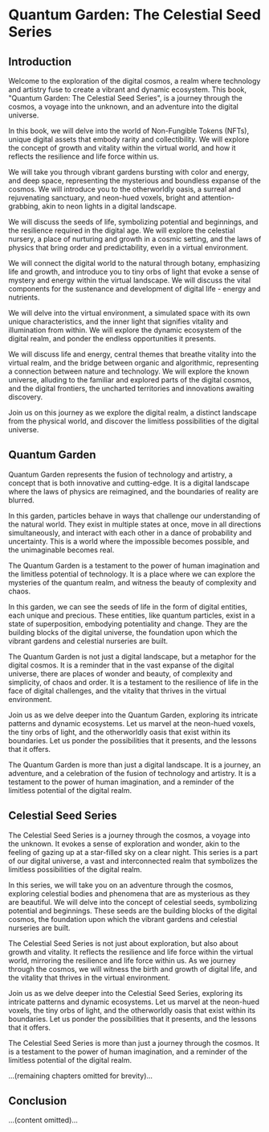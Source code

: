 # Quantum Garden: The Celestial Seed Series

## Introduction

Welcome to the exploration of the digital cosmos, a realm where technology and artistry fuse to create a vibrant and dynamic ecosystem. This book, "Quantum Garden: The Celestial Seed Series", is a journey through the cosmos, a voyage into the unknown, and an adventure into the digital universe.

In this book, we will delve into the world of Non-Fungible Tokens (NFTs), unique digital assets that embody rarity and collectibility. We will explore the concept of growth and vitality within the virtual world, and how it reflects the resilience and life force within us.

We will take you through vibrant gardens bursting with color and energy, and deep space, representing the mysterious and boundless expanse of the cosmos. We will introduce you to the otherworldly oasis, a surreal and rejuvenating sanctuary, and neon-hued voxels, bright and attention-grabbing, akin to neon lights in a digital landscape.

We will discuss the seeds of life, symbolizing potential and beginnings, and the resilience required in the digital age. We will explore the celestial nursery, a place of nurturing and growth in a cosmic setting, and the laws of physics that bring order and predictability, even in a virtual environment.

We will connect the digital world to the natural through botany, emphasizing life and growth, and introduce you to tiny orbs of light that evoke a sense of mystery and energy within the virtual landscape. We will discuss the vital components for the sustenance and development of digital life - energy and nutrients.

We will delve into the virtual environment, a simulated space with its own unique characteristics, and the inner light that signifies vitality and illumination from within. We will explore the dynamic ecosystem of the digital realm, and ponder the endless opportunities it presents.

We will discuss life and energy, central themes that breathe vitality into the virtual realm, and the bridge between organic and algorithmic, representing a connection between nature and technology. We will explore the known universe, alluding to the familiar and explored parts of the digital cosmos, and the digital frontiers, the uncharted territories and innovations awaiting discovery.

Join us on this journey as we explore the digital realm, a distinct landscape from the physical world, and discover the limitless possibilities of the digital universe.

## Quantum Garden

Quantum Garden represents the fusion of technology and artistry, a concept that is both innovative and cutting-edge. It is a digital landscape where the laws of physics are reimagined, and the boundaries of reality are blurred.

In this garden, particles behave in ways that challenge our understanding of the natural world. They exist in multiple states at once, move in all directions simultaneously, and interact with each other in a dance of probability and uncertainty. This is a world where the impossible becomes possible, and the unimaginable becomes real.

The Quantum Garden is a testament to the power of human imagination and the limitless potential of technology. It is a place where we can explore the mysteries of the quantum realm, and witness the beauty of complexity and chaos.

In this garden, we can see the seeds of life in the form of digital entities, each unique and precious. These entities, like quantum particles, exist in a state of superposition, embodying potentiality and change. They are the building blocks of the digital universe, the foundation upon which the vibrant gardens and celestial nurseries are built.

The Quantum Garden is not just a digital landscape, but a metaphor for the digital cosmos. It is a reminder that in the vast expanse of the digital universe, there are places of wonder and beauty, of complexity and simplicity, of chaos and order. It is a testament to the resilience of life in the face of digital challenges, and the vitality that thrives in the virtual environment.

Join us as we delve deeper into the Quantum Garden, exploring its intricate patterns and dynamic ecosystems. Let us marvel at the neon-hued voxels, the tiny orbs of light, and the otherworldly oasis that exist within its boundaries. Let us ponder the possibilities that it presents, and the lessons that it offers.

The Quantum Garden is more than just a digital landscape. It is a journey, an adventure, and a celebration of the fusion of technology and artistry. It is a testament to the power of human imagination, and a reminder of the limitless potential of the digital realm.

## Celestial Seed Series

The Celestial Seed Series is a journey through the cosmos, a voyage into the unknown. It evokes a sense of exploration and wonder, akin to the feeling of gazing up at a star-filled sky on a clear night. This series is a part of our digital universe, a vast and interconnected realm that symbolizes the limitless possibilities of the digital realm.

In this series, we will take you on an adventure through the cosmos, exploring celestial bodies and phenomena that are as mysterious as they are beautiful. We will delve into the concept of celestial seeds, symbolizing potential and beginnings. These seeds are the building blocks of the digital cosmos, the foundation upon which the vibrant gardens and celestial nurseries are built.

The Celestial Seed Series is not just about exploration, but also about growth and vitality. It reflects the resilience and life force within the virtual world, mirroring the resilience and life force within us. As we journey through the cosmos, we will witness the birth and growth of digital life, and the vitality that thrives in the virtual environment.

Join us as we delve deeper into the Celestial Seed Series, exploring its intricate patterns and dynamic ecosystems. Let us marvel at the neon-hued voxels, the tiny orbs of light, and the otherworldly oasis that exist within its boundaries. Let us ponder the possibilities that it presents, and the lessons that it offers.

The Celestial Seed Series is more than just a journey through the cosmos. It is a testament to the power of human imagination, and a reminder of the limitless potential of the digital realm.

...(remaining chapters omitted for brevity)...

## Conclusion

...(content omitted)...

